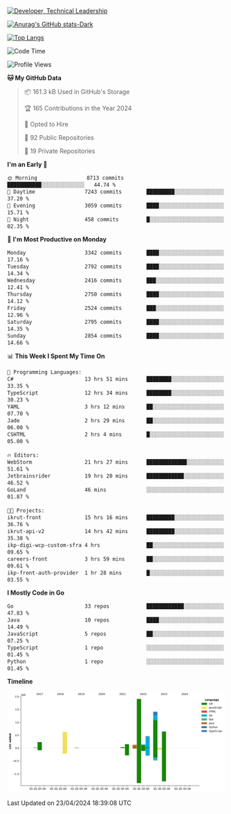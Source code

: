 <div>
  <a href="https://www.linkedin.com/in/arielpineiro/" target="_blank" rel="nofollow noopener noreferrer">
    <img src="https://img.shields.io/badge/-LinkedIn-%230077B5?style=for-the-badge&logo=linkedin&logoColor=white" alt="Developer, Technical Leadership" title="Ariel Piñeiro">
  </a>
</div>

[![Anurag's GitHub stats-Dark](https://github-readme-stats.vercel.app/api?username=arielsrv&show_icons=true&theme=dark#gh-dark-mode-only)](https://github.com/anuraghazra/github-readme-stats#gh-dark-mode-only)

[![Top Langs](https://github-readme-stats.vercel.app/api/top-langs/?username=arielsrv&layout=compact&langs_count=10&theme=dark#gh-dark-mode-only)](https://github.com/anuraghazra/github-readme-stats&theme=dark#gh-dark-mode-only)

<!--START_SECTION:waka-->
![Code Time](http://img.shields.io/badge/Code%20Time-835%20hrs%2033%20mins-blue)

![Profile Views](http://img.shields.io/badge/Profile%20Views-1-blue)

**🐱 My GitHub Data** 

> 📦 161.3 kB Used in GitHub's Storage 
 > 
> 🏆 165 Contributions in the Year 2024
 > 
> 💼 Opted to Hire
 > 
> 📜 92 Public Repositories 
 > 
> 🔑 19 Private Repositories 
 > 
**I'm an Early 🐤** 

```text
🌞 Morning                8713 commits        ███████████░░░░░░░░░░░░░░   44.74 % 
🌆 Daytime                7243 commits        █████████░░░░░░░░░░░░░░░░   37.20 % 
🌃 Evening                3059 commits        ████░░░░░░░░░░░░░░░░░░░░░   15.71 % 
🌙 Night                  458 commits         █░░░░░░░░░░░░░░░░░░░░░░░░   02.35 % 
```
📅 **I'm Most Productive on Monday** 

```text
Monday                   3342 commits        ████░░░░░░░░░░░░░░░░░░░░░   17.16 % 
Tuesday                  2792 commits        ████░░░░░░░░░░░░░░░░░░░░░   14.34 % 
Wednesday                2416 commits        ███░░░░░░░░░░░░░░░░░░░░░░   12.41 % 
Thursday                 2750 commits        ████░░░░░░░░░░░░░░░░░░░░░   14.12 % 
Friday                   2524 commits        ███░░░░░░░░░░░░░░░░░░░░░░   12.96 % 
Saturday                 2795 commits        ████░░░░░░░░░░░░░░░░░░░░░   14.35 % 
Sunday                   2854 commits        ████░░░░░░░░░░░░░░░░░░░░░   14.66 % 
```


📊 **This Week I Spent My Time On** 

```text
💬 Programming Languages: 
C#                       13 hrs 51 mins      ████████░░░░░░░░░░░░░░░░░   33.35 % 
TypeScript               12 hrs 34 mins      ████████░░░░░░░░░░░░░░░░░   30.23 % 
YAML                     3 hrs 12 mins       ██░░░░░░░░░░░░░░░░░░░░░░░   07.70 % 
Jade                     2 hrs 29 mins       ██░░░░░░░░░░░░░░░░░░░░░░░   06.00 % 
CSHTML                   2 hrs 4 mins        █░░░░░░░░░░░░░░░░░░░░░░░░   05.00 % 

🔥 Editors: 
WebStorm                 21 hrs 27 mins      █████████████░░░░░░░░░░░░   51.61 % 
Jetbrainsrider           19 hrs 20 mins      ████████████░░░░░░░░░░░░░   46.52 % 
GoLand                   46 mins             ░░░░░░░░░░░░░░░░░░░░░░░░░   01.87 % 

🐱‍💻 Projects: 
ikrut-front              15 hrs 16 mins      █████████░░░░░░░░░░░░░░░░   36.76 % 
ikrut-api-v2             14 hrs 42 mins      █████████░░░░░░░░░░░░░░░░   35.38 % 
ikp-digi-wcp-custom-sfra 4 hrs               ██░░░░░░░░░░░░░░░░░░░░░░░   09.65 % 
careers-front            3 hrs 59 mins       ██░░░░░░░░░░░░░░░░░░░░░░░   09.61 % 
ikp-front-auth-provider  1 hr 28 mins        █░░░░░░░░░░░░░░░░░░░░░░░░   03.55 % 
```

**I Mostly Code in Go** 

```text
Go                       33 repos            ████████████░░░░░░░░░░░░░   47.83 % 
Java                     10 repos            ████░░░░░░░░░░░░░░░░░░░░░   14.49 % 
JavaScript               5 repos             ██░░░░░░░░░░░░░░░░░░░░░░░   07.25 % 
TypeScript               1 repo              ░░░░░░░░░░░░░░░░░░░░░░░░░   01.45 % 
Python                   1 repo              ░░░░░░░░░░░░░░░░░░░░░░░░░   01.45 % 
```



**Timeline**

![Lines of Code chart](https://raw.githubusercontent.com/arielsrv/arielsrv/main/assets/bar_graph.png)


 Last Updated on 23/04/2024 18:39:08 UTC
<!--END_SECTION:waka-->
